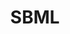 ---
# Display name
title: SBML

# Username (this should match the folder name)
authors:
- SBML

description: This notebook creates a simple model in SBML. The SBML model consists of two chemical species and a basic reaction that converts one to the other.

# Logo
show_logo: true
logo_size: 75

# Links
link: https://github.com/combine-org/combine-notebooks/blob/main/notebooks/sbml.ipynb
binder_link: https://mybinder.org/v2/gh/combine-org/combine-notebooks/main?labpath=%2Fnotebooks%2Fsbml.ipynb

# Is this the primary user of the site?
superuser: false

# Organizational groups that you belong to (for People widget)
#   Set this to `[]` or comment out if you are not using People widget.
user_groups:
- Examples

---